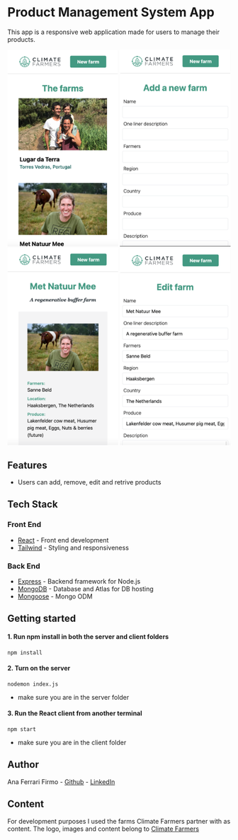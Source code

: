 # Product Management System App

This app is a responsive web application made for users to manage their products.


<p align="center" display="flex" gap="3px">
  <img src="./client/src/assets/Home.png" width="250px" />
  <img src="./client/src/assets/NewProduct.png" width="250px"/>
  <img src="./client/src/assets/ProductDetails.png" width="250px"/>
  <img src="./client/src/assets/EditProduct.png" width="250px"/>
</p>


## Features

- Users can add, remove, edit and retrive products
  

## Tech Stack

### Front End

- [React](https://reactjs.org/) - Front end development
- [Tailwind](https://tailwindcss.com/) - Styling and responsiveness

### Back End

- [Express](https://expressjs.com/) - Backend framework for Node.js
- [MongoDB](https://www.mongodb.com/) - Database and Atlas for DB hosting
- [Mongoose](https://mongoosejs.com/) - Mongo ODM

  
## Getting started

#### 1. Run npm install in both the server and client folders

```
npm install
```


#### 2. Turn on the server

```
nodemon index.js
```
- make sure you are in the server folder



#### 3. Run the React client from another terminal

``` 
npm start
```
- make sure you are in the client folder


## Author

Ana Ferrari Firmo - [Github](https://github.com/aferrarifirmo) - [LinkedIn](https://www.linkedin.com/in/ana-ferrari-firmo)


## Content

For development purposes I used the farms Climate Farmers partner with as content.
The logo, images and content belong to [Climate Farmers](https://www.climatefarmers.org/)


